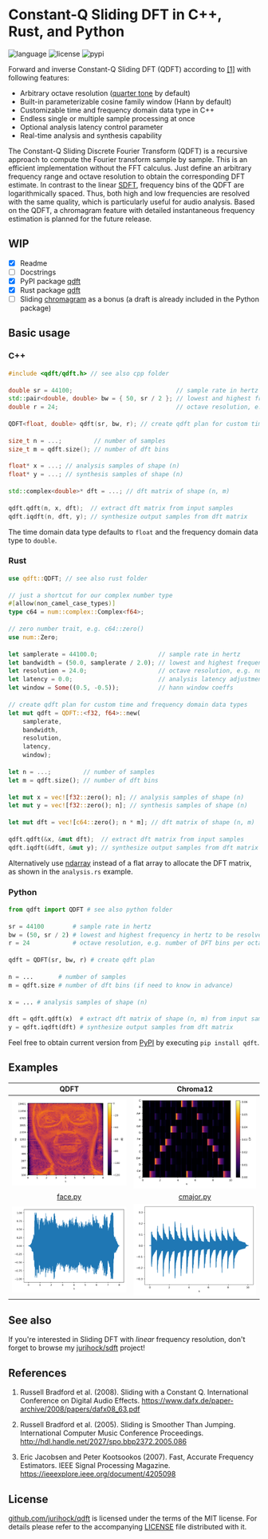 # Constant-Q Sliding DFT in C++, Rust, and Python

![language](https://img.shields.io/badge/languages-C%2B%2B%20Python-blue)
![license](https://img.shields.io/github/license/jurihock/sdft?color=green)
![pypi](https://img.shields.io/pypi/v/qdft?color=gold)

Forward and inverse Constant-Q Sliding DFT (QDFT) according to [[1]](#1) with following features:

- Arbitrary octave resolution ([quarter tone](https://en.wikipedia.org/wiki/Quarter_tone) by default)
- Built-in parameterizable cosine family window (Hann by default)
- Customizable time and frequency domain data type in C++
- Endless single or multiple sample processing at once
- Optional analysis latency control parameter
- Real-time analysis and synthesis capability

The Constant-Q Sliding Discrete Fourier Transform (QDFT) is a recursive approach to compute the Fourier transform sample by sample. This is an efficient implementation without the FFT calculus. Just define an arbitrary frequency range and octave resolution to obtain the corresponding DFT estimate. In contrast to the linear [SDFT](https://github.com/jurihock/sdft), frequency bins of the QDFT are logarithmically spaced. Thus, both high and low frequencies are resolved with the same quality, which is particularly useful for audio analysis. Based on the QDFT, a chromagram feature with detailed instantaneous frequency estimation is planned for the future release.

## WIP

- [x] Readme
- [ ] Docstrings
- [x] PyPI package [qdft](https://pypi.org/project/qdft)
- [x] Rust package [qdft](https://crates.io/crates/qdft)
- [ ] Sliding [chromagram](https://en.wikipedia.org/wiki/Chroma_feature) as a bonus (a draft is already included in the Python package)

## Basic usage

### C++

```c++
#include <qdft/qdft.h> // see also cpp folder

double sr = 44100;                             // sample rate in hertz
std::pair<double, double> bw = { 50, sr / 2 }; // lowest and highest frequency in hertz to be resolved
double r = 24;                                 // octave resolution, e.g. number of DFT bins per octave

QDFT<float, double> qdft(sr, bw, r); // create qdft plan for custom time and frequency domain data types

size_t n = ...;         // number of samples
size_t m = qdft.size(); // number of dft bins

float* x = ...; // analysis samples of shape (n)
float* y = ...; // synthesis samples of shape (n)

std::complex<double>* dft = ...; // dft matrix of shape (n, m)

qdft.qdft(n, x, dft);  // extract dft matrix from input samples
qdft.iqdft(n, dft, y); // synthesize output samples from dft matrix
```

The time domain data type defaults to `float` and the frequency domain data type to `double`.

### Rust

```rust
use qdft::QDFT; // see also rust folder

// just a shortcut for our complex number type
#[allow(non_camel_case_types)]
type c64 = num::complex::Complex<f64>;

// zero number trait, e.g. c64::zero()
use num::Zero;

let samplerate = 44100.0;                 // sample rate in hertz
let bandwidth = (50.0, samplerate / 2.0); // lowest and highest frequency in hertz to be resolved
let resolution = 24.0;                    // octave resolution, e.g. number of DFT bins per octave
let latency = 0.0;                        // analysis latency adjustment between -1 and +1
let window = Some((0.5, -0.5));           // hann window coeffs

// create qdft plan for custom time and frequency domain data types
let mut qdft = QDFT::<f32, f64>::new(
    samplerate,
    bandwidth,
    resolution,
    latency,
    window);

let n = ...;         // number of samples
let m = qdft.size(); // number of dft bins

let mut x = vec![f32::zero(); n]; // analysis samples of shape (n)
let mut y = vec![f32::zero(); n]; // synthesis samples of shape (n)

let mut dft = vec![c64::zero(); n * m]; // dft matrix of shape (n, m)

qdft.qdft(&x, &mut dft);  // extract dft matrix from input samples
qdft.iqdft(&dft, &mut y); // synthesize output samples from dft matrix
```

Alternatively use [ndarray](https://github.com/rust-ndarray/ndarray) instead of a flat array to allocate the DFT matrix, as shown in the `analysis.rs` example.

### Python

```python
from qdft import QDFT # see also python folder

sr = 44100        # sample rate in hertz
bw = (50, sr / 2) # lowest and highest frequency in hertz to be resolved
r = 24            # octave resolution, e.g. number of DFT bins per octave

qdft = QDFT(sr, bw, r) # create qdft plan

n = ...       # number of samples
m = qdft.size # number of dft bins (if need to know in advance)

x = ... # analysis samples of shape (n)

dft = qdft.qdft(x)  # extract dft matrix of shape (n, m) from input samples
y = qdft.iqdft(dft) # synthesize output samples from dft matrix
```

Feel free to obtain current version from [PyPI](https://pypi.org/project/qdft) by executing `pip install qdft`.

## Examples

| QDFT | Chroma12 |
| :--: | :------: |
| ![SDFT](https://github.com/jurihock/qdft/raw/main/python/examples/face.png) | ![STFT](https://github.com/jurihock/qdft/raw/main/python/examples/cmajor.png) |
| [face.py](https://github.com/jurihock/qdft/blob/main/python/examples/face.py) | [cmajor.py](https://github.com/jurihock/qdft/blob/main/python/examples/cmajor.py) |
| ![SDFT](https://github.com/jurihock/qdft/raw/main/python/examples/face.wav.png) | ![STFT](https://github.com/jurihock/qdft/raw/main/python/examples/cmajor.wav.png) |

## See also

If you're interested in Sliding DFT with *linear* frequency resolution, don't forget to browse my [jurihock/sdft](https://github.com/jurihock/sdft) project!

## References

1. <span id="1">Russell Bradford et al. (2008). Sliding with a Constant Q. International Conference on Digital Audio Effects. https://www.dafx.de/paper-archive/2008/papers/dafx08_63.pdf</span>

2. <span id="2">Russell Bradford et al. (2005). Sliding is Smoother Than Jumping. International Computer Music Conference Proceedings. http://hdl.handle.net/2027/spo.bbp2372.2005.086</span>

3. <span id="3">Eric Jacobsen and Peter Kootsookos (2007). Fast, Accurate Frequency Estimators. IEEE Signal Processing Magazine. https://ieeexplore.ieee.org/document/4205098</span>

## License

[github.com/jurihock/qdft](https://github.com/jurihock/qdft) is licensed under the terms of the MIT license.
For details please refer to the accompanying [LICENSE](https://github.com/jurihock/qdft/raw/main/LICENSE) file distributed with it.
